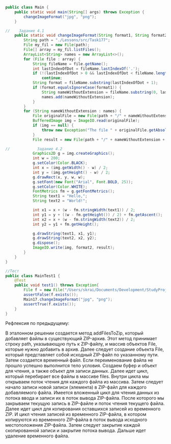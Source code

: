 
```java
public class Main {
    public static void main(String[] args) throws Exception {
        changeImageFormat("jpg", "png");
    }

//    Задание 4.1
    public static void changeImageFormat(String format1, String format2) throws Exception {
        String path = "./Lessons/src/Task177";
        File my_fil = new File(path);
        File[] array = my_fil.listFiles();
        ArrayList<String> names = new ArrayList<>();
        for (File file : array) {
            String fileName = file.getName();
            int lastIndexOfDot = fileName.lastIndexOf('.');
            if (!(lastIndexOfDot > 0 && lastIndexOfDot < fileName.length() - 1))
                continue;
            String format = fileName.substring(lastIndexOfDot + 1);
            if (format.equalsIgnoreCase(format1)) {
                String nameWithoutExtension = fileName.substring(0, lastIndexOfDot);
                names.add(nameWithoutExtension);
            }
        }
        for (String nameWithoutExtension : names) {
            File originalFile = new File(path + "/" + nameWithoutExtension + "." + format1);
            BufferedImage img = ImageIO.read(originalFile);
            if (img == null) {
                throw new Exception("The file " + originalFile.getAbsolutePath() + " could not be opened as an image.");
            }
            File result = new File(path + "/" + nameWithoutExtension + "." + format2);

//            Задание 4.2
            Graphics2D g = img.createGraphics();
            int w = 200;
            g.setColor(Color.BLACK);
            int x = (img.getWidth() - w) / 2;
            int y = (img.getHeight() - w) / 2;
            g.drawRect(x, y, w, w);
            g.setFont(new Font("Arial", Font.BOLD, 25));
            g.setColor(Color.WHITE);
            FontMetrics fm = g.getFontMetrics();
            String text1 = "Hello,";
            String text2 = "World!";

            int x1 = x + (w - fm.stringWidth(text1)) / 2;
            int y1 = y + ((w - fm.getHeight()) / 2) + fm.getAscent();
            int x2 = x + (w - fm.stringWidth(text2)) / 2;
            int y2 = y1 + fm.getHeight();

            g.drawString(text1, x1, y1);
            g.drawString(text2, x2, y2);
            g.dispose();
            ImageIO.write(img, format2, result);
        }
    }
}

//Тест
public class MainTest1 {
    @Test
    public void test1() throws Exception{
        File f = new File("/Users/skrai/Documents/Development/StudyProjects/Lessons-repository/Lessons/src/Task177/DT9VomB92dE.png");
        assertFalse(f.exists());
        Main17.changeImageFormat("jpg", "png");
        assertTrue(f.exists());
    }
}
```
Рефлексия по предыдущему:

В эталонном решении создается метод addFilesToZip,
который добавляет файлы в существующий ZIP-архив.
Этот метод принимает строку path, указывающую путь 
к ZIP-файлу, и массив объектов File,
которые нужно добавить в архив.
Далее следует создание объекта File,
который представляет собой исходный ZIP-файл по указанному пути.
Затем создается временный файл.
Если переименование файла не прошло успешно выполнится тело условия.
Создаем буфер и объект для чтения, а также объект для записи данных.
Далее идет цикл, который перебирает все файлы в массиве files.
Внутри цикла мы открываем поток чтения для каждого файла из массива.
Затем следует начало записи новой записи (элемента) в ZIP-файл для каждого добавляемого файла.
Имеется вложенный цикл для чтения данных из потока ввода и записи их в поток вывода ZIP-файла.
После которого мы закрываем текущую запись в ZIP-файле и поток чтения текущего файла.
Далее идет цикл для копирования оставшихся записей из временного ZIP.
И цикл чтения записей из временного ZIP-файла, 
в котором копируются из временного ZIP-файла в поток вывода исходного местоположения ZIP-файла.
Затем следует закрытие каждой скопированной записи и закрытие потока вывода.
Дальше идет удаление временного файла.

